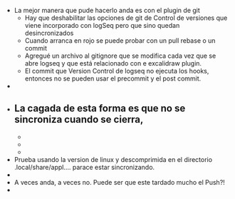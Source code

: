 - La mejor manera que pude hacerlo anda es con el plugin de git
	- Hay que deshabilitar las opciones de git de Control de versiones que viene incorporado con logSeq pero que sino quedan desincronizados
	- Cuando arranca en rojo se puede probar con un pull rebase o un commit
	- Agregué un archivo al gitignore que se modifica cada vez que se abre logseq y que está relacionado con e excalidraw plugin.
	- El commit que Version Control de logseq no ejecuta los hooks, entonces no se pueden usar el precommit y el post commit.
-
- La cagada de esta forma es que no se sincroniza cuando se cierra,
	-
	-
	-
	-
- Prueba usando la version de linux y descomprimida en el directorio .local/share/appl.... parace estar sincronizando.
-
- A veces anda, a veces no. Puede ser que este tardado mucho el Push?!
-